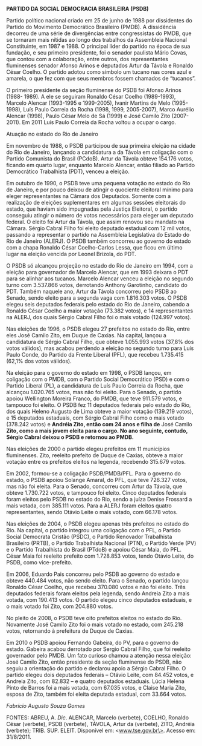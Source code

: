 **PARTIDO DA SOCIAL DEMOCRACIA BRASILEIRA (PSDB)**

Partido político nacional criado em 25 de junho de 1988 por dissidentes
do Partido do Movimento Democrático Brasileiro (PMDB). A dissidência
decorreu de uma série de divergências entre congressistas do PMDB, que
se tornaram mais nítidas ao longo dos trabalhos da Assembleia Nacional
Constituinte, em 1987 e 1988. O principal líder do partido na época de
sua fundação, e seu primeiro presidente, foi o senador paulista Mário
Covas, que contou com a colaboração, entre outros, dos representantes
fluminenses senador Afonso Arinos e deputados Artur da Távola e Ronaldo
César Coelho. O partido adotou como símbolo um tucano nas cores azul e
amarela, o que fez com que seus membros fossem chamados de “tucanos”.

O primeiro presidente da seção fluminense do PSDB foi Afonso Arinos
(1988- 1989). A ele se seguiram Ronaldo César Coelho (1989-1993),
Marcelo Alencar (1993-1995 e 1999-2005), Ivanir Martins de Melo
(1995-1998), Luís Paulo Correia da Rocha (1998, 1999, 2005-2007), Marco
Aurélio Alencar (1998), Paulo César Melo de Sá (1999) e José Camilo Zito
(2007-2011). Em 2011 Luís Paulo Correia da Rocha voltou a ocupar o
cargo.

Atuação no estado do Rio de Janeiro

Em novembro de 1988, o PSDB participou de sua primeira eleição na cidade
do Rio de Janeiro, lançando a candidatura a da Távola em coligação com o
Partido Comunista do Brasil (PCdoB). Artur da Távola obteve 154.176
votos, ficando em quarto lugar, enquanto Marcelo Alencar, então filiado
ao Partido Democrático Trabalhista (PDT), venceu a eleição.

Em outubro de 1990, o PSDB teve uma pequena votação no estado do Rio de
Janeiro, e por pouco deixou de atingir o quociente eleitoral mínimo para
eleger representantes na Câmara dos Deputados. Somente com a realização
de eleições suplementares em algumas sessões eleitorais do estado, que
haviam sido impugnadas pela Justiça Eleitoral, o partido conseguiu
atingir o número de votos necessários para eleger um deputado federal. O
eleito foi Artur da Távola, que assim renovou seu mandato na Câmara.
Sérgio Cabral Filho foi eleito deputado estadual com 12 mil votos,
passando a representar o partido na Assembleia Legislativa do Estado do
Rio de Janeiro (ALERJ). O PSDB também concorreu ao governo do estado com
a chapa Ronaldo César Coelho-Carlos Lessa, que ficou em último lugar na
eleição vencida por Leonel Brizola, do PDT.

O PSDB só alcançou projeção no estado do Rio de Janeiro em 1994, com a
eleição para governador de Marcelo Alencar, que em 1993 deixara o PDT
para se alinhar aos tucanos. Marcelo Alencar venceu a eleição no segundo
turno com 3.537.866 votos, derrotando Anthony Garotinho, candidato do
PDT. Também naquele ano, Artur da Távola concorreu pelo PSDB ao Senado,
sendo eleito para a segunda vaga com 1.816.303 votos. O PSDB elegeu seis
deputados federais pelo estado do Rio de Janeiro, cabendo a Ronaldo
César Coelho a maior votação (73.382 votos), e 14 representantes na
ALERJ, dos quais Sérgio Cabral Filho foi o mais votado (124.997 votos).

Nas eleições de 1996, o PSDB elegeu 27 prefeitos no estado do Rio, entre
eles José Camilo Zito, em Duque de Caxias. Na capital, lançou a
candidatura de Sérgio Cabral Filho, que obteve 1.055.993 votos (37,8%
dos votos válidos), mas acabou perdendo a eleição no segundo turno para
Luís Paulo Conde, do Partido da Frente Liberal (PFL), que recebeu
1.735.415 (62,1% dos votos válidos).

Na eleição para o governo do estado em 1998, o PSDB lançou, em coligação
com o PMDB, com o Partido Social Democrático (PSD) e com o Partido
Liberal (PL), a candidatura de Luís Paulo Correia da Rocha, que alcançou
1.020.765 votos, mas não foi eleito. Para o Senado, o partido apoiou
Wellington Moreira Franco, do PMDB, que teve 911.579 votos, e tampouco
foi eleito. O PSDB fez 11 deputados federais pelo estado do Rio, dos
quais Heleno Augusto de Lima obteve a maior votação (139.219 votos), e
15 deputados estaduais, com Sérgio Cabral Filho como o mais votado
(378.242 votos) e **Andréia Zito, então com 24 anos e filha de** José
Camilo **Zito, como a mais jovem eleita para o cargo. No ano seguinte,
contudo, Sérgio Cabral deixou o PSDB e retornou ao PMDB.**

Nas eleições de 2000 o partido elegeu prefeitos em 11 municípios
fluminenses. Zito, reeleito prefeito de Duque de Caxias, obteve a maior
votação entre os prefeitos eleitos na legenda, recebendo 315.679 votos.

Em 2002, formou-se a coligação PSDB/PMDB/PFL. Para o governo do estado,
o PSDB apoiou Solange Amaral, do PFL, que teve 726.327 votos, mas não
foi eleita. Para o Senado, concorreu com Artur da Távola, que obteve
1.730.722 votos, e tampouco foi eleito. Cinco deputados federais foram
eleitos pelo PSDB no estado do Rio, sendo a juíza Denise Frossard a mais
votada, com 385.111 votos. Para a ALERJ foram eleitos quatro
representantes, sendo Otávio Leite o mais votado, com 66.178 votos.

Nas eleições de 2004, o PSDB elegeu apenas três prefeitos no estado do
Rio. Na capital, o partido integrou uma coligação com o PFL, o Partido
Social Democrata Cristão (PSDC), o Partido Renovador Trabalhista
Brasileiro (PRTB), o Partido Trabalhista Nacional (PTN), o Partido Verde
(PV) e o Partido Trabalhista do Brasil (PTdoB) e apoiou César Maia, do
PFL. César Maia foi reeleito prefeito com 1.728.853 votos, tendo Otávio
Leite, do PSDB, como vice-prefeito.

Em 2006, Eduardo Pais concorreu pelo PSDB ao governo do estado e obteve
440.484 votos, não sendo eleito. Para o Senado, o partido lançou Ronaldo
César Coelho, que recebeu 370.080 votos e não foi eleito. Três deputados
federais foram eleitos pela legenda, sendo Andreia Zito a mais votada,
com 190.413 votos. O partido elegeu cinco deputados estaduais, e o mais
votado foi Zito, com 204.880 votos.

No pleito de 2008, o PSDB teve oito prefeitos eleitos no estado do Rio.
Novamente José Camilo Zito foi o mais votado no estado, com 245.218
votos, retornando à prefeitura de Duque de Caxias.

Em 2010 o PSDB apoiou Fernando Gabeira, do PV, para o governo do estado.
Gabeira acabou derrotado por Sergio Cabral Filho, que foi reeleito
governador pelo PMDB. Um fato curioso chamou a atenção nessa eleição:
José Camilo Zito, então presidente da seção fluminense do PSDB, não
seguiu a orientação do partido e declarou apoio a Sérgio Cabral Filho. O
partido elegeu dois deputados federais – Otávio Leite, com 84.452 votos,
e Andreia Zito, com 82.832 – e quatro deputados estaduais. Lúcia Helena
Pinto de Barros foi a mais votada, com 67.035 votos, e Claise Maria
Zito, esposa de Zito, também foi eleita deputada estadual, com 33.664
votos.

*Fabrício Augusto Souza Gomes*

FONTES: ABREU, A. *Dic*. ALENCAR, Marcelo (verbete), COELHO, Ronaldo
César (verbete), PSDB (verbete), TÁVOLA, Artur da (verbete), ZITO,
Andréia (verbete); TRIB. SUP. ELEIT. Disponível em: \<www.tse.gov.br\>.
Acesso em: 31/8/2011.
